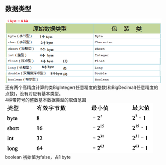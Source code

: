 ## 数据类型
![](./resources/jdk-数据类型.png)  
还有两个高精度计算的类BigInteger(任意精度的整数)和BigDecimal(任意精度的点数)，没有对应有基本类型。  
4种带符号的整数基本数据类型的取值范围  
 ![](./resources/jdk-数据类型-取值范围.png)  
boolean 初始值为false，占1 byte  
